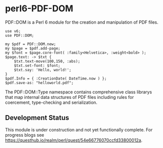 # perl6-PDF-DOM

PDF::DOM is a Perl 6 module for the creation and manipulation of PDF files.

```
use v6;
use PDF::DOM;

my $pdf = PDF::DOM.new;
my $page = $pdf.add-page;
my $font = $page.core-font( :family<Helvetica>, :weight<bold> );
$page.text: -> $txt {
    $txt.text-move(100,150, :abs);
    $txt.set-font: $font;
    $txt.say: 'Hello, world!';
}
$pdf.Info = { :CreationDate( DateTime.now ) };
$pdf.save-as: "helloworld.pdf";
```

The PDF::DOM::Type namespace contains comprehensive class librarys that map
internal data structures of PDF files including rules for coercement, type-checking and
serialization.

## Development Status

This module is under construction and not yet functionally complete. For progress
blogs see https://questhub.io/realm/perl/quest/54e66776070ccfd33800012a.
